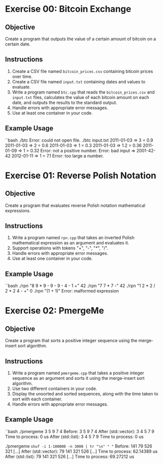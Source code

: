 # Exercise 00: Bitcoin Exchange

## Objective

Create a program that outputs the value of a certain amount of bitcoin on a certain date.

## Instructions

1. Create a CSV file named `bitcoin_prices.csv` containing bitcoin prices over time.
2. Create a CSV file named `input.txt` containing dates and values to evaluate.
3. Write a program named `btc.cpp` that reads the `bitcoin_prices.csv` and `input.txt` files, calculates the value of each bitcoin amount on each date, and outputs the results to the standard output.
4. Handle errors with appropriate error messages.
5. Use at least one container in your code.

## Example Usage

``bash
./btc
Error: could not open file.
./btc input.txt
2011-01-03 => 3 = 0.9
2011-01-03 => 2 = 0.6
2011-01-03 => 1 = 0.3
2011-01-03 => 1.2 = 0.36
2011-01-09 => 1 = 0.32
Error: not a positive number.
Error: bad input => 2001-42-42
2012-01-11 => 1 = 7.1
Error: too large a number.

# Exercise 01: Reverse Polish Notation

## Objective

Create a program that evaluates reverse Polish notation mathematical expressions.

## Instructions

1. Write a program named `rpn.cpp` that takes an inverted Polish mathematical expression as an argument and evaluates it.
2. Support operations with tokens "+", "-", "*", "/".
3. Handle errors with appropriate error messages.
4. Use at least one container in your code.

## Example Usage

``bash
./rpn "8 9 * 9 - 9 - 9 - 4 - 1 +"
42
./rpn "7 7 * 7 -"
42
./rpn "1 2 * 2 / 2 * 2 4 - +"
0
./rpn "(1 + 1)"
Error: malformed expression

# Exercise 02: PmergeMe

## Objective

Create a program that sorts a positive integer sequence using the merge-insert sort algorithm.

## Instructions

1. Write a program named `pmergeme.cpp` that takes a positive integer sequence as an argument and sorts it using the merge-insert sort algorithm.
2. Use two different containers in your code.
3. Display the unsorted and sorted sequences, along with the time taken to sort with each container.
4. Handle errors with appropriate error messages.

## Example Usage

``bash
./pmergeme 3 5 9 7 4
Before: 3 5 9 7 4
After (std::vector): 3 4 5 7 9
Time to process: 0 us
After (std::list): 3 4 5 7 9
Time to process: 0 us

./pmergeme `shuf -i 1-100000 -n 3000 | tr "\n" " "`
Before: 141 79 526 321 [...]
After (std::vector): 79 141 321 526 [...]
Time to process: 62.14389 us
After (std::list): 79 141 321 526 [...]
Time to process: 69.27212 us
